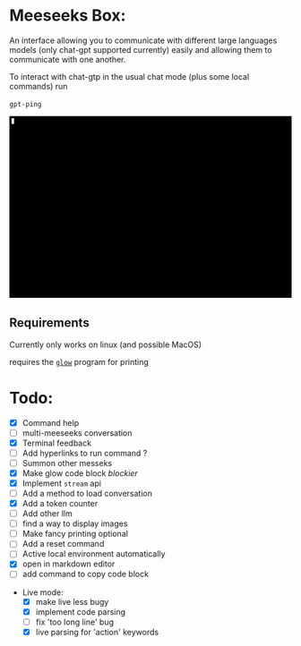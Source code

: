 # Meeseeks Box:
An interface allowing you to communicate with different large languages models (only chat-gpt supported currently) easily and allowing them to communicate with one another.

To interact with chat-gtp in the usual chat mode (plus some local commands) run 

`gpt-ping`

![demonstration of gpt-ping](ressources/images/gpt-ping_demo.gif)

## Requirements

Currently only works on linux (and possible MacOS)

requires the [`glow`](https://github.com/charmbracelet/glow) program for printing 


# Todo:
- [x] Command help
- [ ] multi-meeseeks conversation
- [x] Terminal feedback
- [ ] Add hyperlinks to run command ?
- [ ] Summon other messeks
- [x] Make glow code block *blockier* 
- [x] Implement `stream` api
- [ ] Add a method to load conversation
- [x] Add a token counter
- [ ] Add other llm
- [ ] find a way to display images
- [ ] Make fancy printing optional
- [ ] Add a reset command 
- [ ] Active local environment automatically 
- [x] open in markdown editor
- [ ] add command to copy code block

- Live mode:
	- [x] make live less bugy
	- [x] implement code parsing
    - [ ] fix 'too long line' bug
    - [x] live parsing for 'action' keywords
